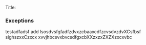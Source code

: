 Title:

### Exceptions

testadfadsf
add
lsosdvsfgfadfzdvxzcbaaxcdfzcvsdvzdvXCsfbsf
sighszxxCzxcx xvvjhbcsvxbvcsdfgxcbXXzxzxZXZXzxcxvbc